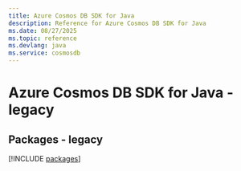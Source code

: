```yaml
---
title: Azure Cosmos DB SDK for Java
description: Reference for Azure Cosmos DB SDK for Java
ms.date: 08/27/2025
ms.topic: reference
ms.devlang: java
ms.service: cosmosdb
---
```

# Azure Cosmos DB SDK for Java - legacy
## Packages - legacy
[!INCLUDE [packages](cosmos-db-index.md)]